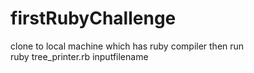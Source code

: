 # firstRubyChallenge
clone to local machine which has ruby compiler
then run<br>
ruby tree_printer.rb inputfilename
